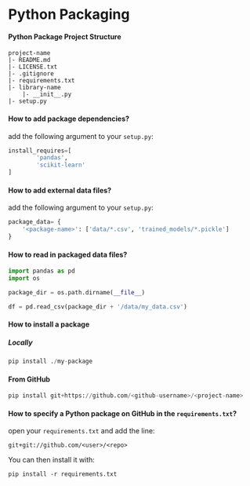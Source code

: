 # Python Packaging


#### Python Package Project Structure

```
project-name
|- README.md
|- LICENSE.txt
|- .gitignore
|- requirements.txt
|- library-name
	|- __init__.py
|- setup.py
```


#### How to add package dependencies?

add the following argument to your `setup.py`:

```python
install_requires=[
        'pandas',
        'scikit-learn'
]
```


#### How to add external data files?

add the following argument to your `setup.py`:

```python
package_data= {
    '<package-name>': ['data/*.csv', 'trained_models/*.pickle']
}
```


#### How to read in packaged data files?

```Python
import pandas as pd
import os

package_dir = os.path.dirname(__file__)

df = pd.read_csv(package_dir + '/data/my_data.csv')
```


#### How to install a package

##### Locally

```python
pip install ./my-package
```

#### From GitHub

```python
pip install git+https://github.com/<github-username>/<project-name>
```



#### How to specify a Python package on GitHub in the `requirements.txt`?

open your  `requirements.txt` and add the line:

```shell
git+git://github.com/<user>/<repo>
```

You can then install it with:

```
pip install -r requirements.txt
```
